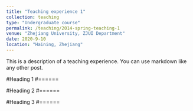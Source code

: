 ```yaml
---
title: "Teaching experience 1"
collection: teaching
type: "Undergraduate course"
permalink: /teaching/2014-spring-teaching-1
venue: "Zhejiang University, ZJUI Department"
date: 2020-9-10
location: "Haining, Zhejiang"
---
```


This is a description of a teaching experience. You can use markdown like any other post.

#Heading 1
#======

#Heading 2
#======

#Heading 3
#======
